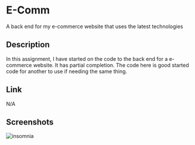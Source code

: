 # E-Comm
 A back end for my e-commerce website that uses the latest technologies

## Description
In this assignment, I have started on the code to the back end for a e-commerce website. It has partial completion. The code here is good started code for another to use if needing the same thing.

## Link
N/A

## Screenshots
![insomnia](./Backend_Bank/E-Comm/Develop/images/Desktop%20Screenshot%202023.12.19%20-%2020.30.15.76.png?raw=true)